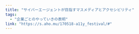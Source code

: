 ```yaml
---
title: "サイバーエージェントが目指すマスメディアとアクセシビリティ"
tags:
  - "企業ごとのやっていきの表明"
link: "https://s.aho.mu/170518-a11y_festival/#"
---
```

